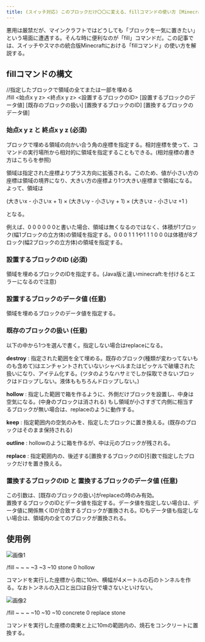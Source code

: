 ```yaml
---
title: (スイッチ対応) このブロックだけ〇〇に変える、fillコマンドの使い方 [Minecraft]
---
```


悪用は厳禁だが、マインクラフトではどうしても「ブロックを一気に置きたい」という場面に遭遇する。そんな時に便利なのが「fill」コマンドだ。この記事では、スイッチやスマホの統合版Minecraftにおける「fillコマンド」の使い方を解説する。

## fillコマンドの構文

//指定したブロックで領域の全てまたは一部を埋める  
/fill <始点x y z> <終点x y z> <設置するブロックのID> \[設置するブロックのデータ値\] \[既存のブロックの扱い\] \[置換するブロックのID\] \[置換するブロックのデータ値\]

### 始点x y z と 終点x y z (必須)

ブロックで埋める領域の向かい合う角の座標を指定する。相対座標を使って、コマンドの実行場所から相対的に領域を指定することもできる。(相対座標の書き方はこちらを参照)

領域は指定された座標よりプラス方向に拡張される。このため、値が小さい方の座標は領域の境界になり、大きい方の座標より1つ大きい座標まで領域になる。よって、領域は

(大きいx - 小さいx + 1) × (大きいy - 小さいy + 1) × (大きいz - 小さいz +1 )

となる。

例えば、0 0 0 0 0 0と書いた場合、領域は無くなるのではなく、体積が1ブロック(幅1ブロックの立方体)の領域を指定する。0 0 0 1 1 1や1 1 1 0 0 0は体積が8ブロック(幅2ブロックの立方体)の領域を指定する。

### 設置するブロックのID (必須)

領域を埋めるブロックのIDを指定する。(Java版と違いminecraft:を付けるとエラーになるので注意)

### 設置するブロックのデータ値 (任意)

領域を埋めるブロックのデータ値を指定する。

### 既存のブロックの扱い (任意)

以下の中から1つを選んで書く。指定しない場合はreplaceになる。

**destroy** : 指定された範囲を全て埋める。既存のブロック(種類が変わってないものも含めて)はエンチャントされていないシャベルまたはピッケルで破壊された扱いになり、アイテム化する。(ツタのようなハサミでしか採取できないブロックはドロップしない。液体ももちろんドロップしない。)

**hollow** : 指定した範囲で箱を作るように、外側だけブロックを設置し、中身は空気になる。(中身のブロックは消される) もし領域が小さすぎて内側に相当するブロックが無い場合は、replaceのように動作する。

**keep** : 指定範囲内の空気のみを、指定したブロックに置き換える。(既存のブロックはそのまま保持される)

**outline** : hollowのように箱を作るが、中は元のブロックが残される。

**replace** : 指定範囲内の、後述する\[置換するブロックのID\]引数で指定したブロックだけを置き換える。

### 置換するブロックのID と 置換するブロックのデータ値 (任意)

この引数は、\[既存のブロックの扱い\]がreplaceの時のみ有効。  
置換するブロックのIDとデータ値を指定する。データ値を指定しない場合は、データ値に関係無くIDが合致するブロックが置換される。IDもデータ値も指定しない場合は、領域内の全てのブロックが置換される。

## 使用例

![画像1](https://cdn-ak.f.st-hatena.com/images/fotolife/s/sasigume/20210208/20210208181024.jpg)

/fill ~ ~ ~ ~3 ~3 ~10 stone 0 hollow

コマンドを実行した座標から南に10m、横幅が4メートルの石のトンネルを作る。なおトンネルの入口と出口は自分で壊さないといけない。

![画像2](https://cdn-ak.f.st-hatena.com/images/fotolife/s/sasigume/20210208/20210208181021.jpg)

/fill ~ ~ ~ ~10 ~10 ~10 concrete 0 replace stone

コマンドを実行した座標の南東と上に10mの範囲内の、焼石をコンクリートに置換する。
